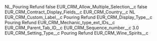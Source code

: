 <?xml version="1.0" encoding="UTF-8"?>
<CustomMetadata xmlns="http://soap.sforce.com/2006/04/metadata" xmlns:xsi="http://www.w3.org/2001/XMLSchema-instance" xmlns:xsd="http://www.w3.org/2001/XMLSchema">
    <label>NL_Pouring Refund</label>
    <protected>false</protected>
    <values>
        <field>EUR_CRM_Allow_Multiple_Selection__c</field>
        <value xsi:type="xsd:boolean">false</value>
    </values>
    <values>
        <field>EUR_CRM_Contract_Display_Fields__c</field>
        <value xsi:nil="true"/>
    </values>
    <values>
        <field>EUR_CRM_Country__c</field>
        <value xsi:type="xsd:string">NL</value>
    </values>
    <values>
        <field>EUR_CRM_Custom_Label__c</field>
        <value xsi:type="xsd:string">Pouring Refund</value>
    </values>
    <values>
        <field>EUR_CRM_Display_Type__c</field>
        <value xsi:type="xsd:string">Pouring Refund</value>
    </values>
    <values>
        <field>EUR_CRM_Mechanic_type_ext_IDs__c</field>
        <value xsi:nil="true"/>
    </values>
    <values>
        <field>EUR_CRM_Parent_Tab_ID__c</field>
        <value xsi:nil="true"/>
    </values>
    <values>
        <field>EUR_CRM_Sequence_number__c</field>
        <value xsi:type="xsd:double">3.0</value>
    </values>
    <values>
        <field>EUR_CRM_Setting_Type__c</field>
        <value xsi:type="xsd:string">Pouring Refund</value>
    </values>
    <values>
        <field>EUR_CRM_Wine_Spirits__c</field>
        <value xsi:nil="true"/>
    </values>
</CustomMetadata>
